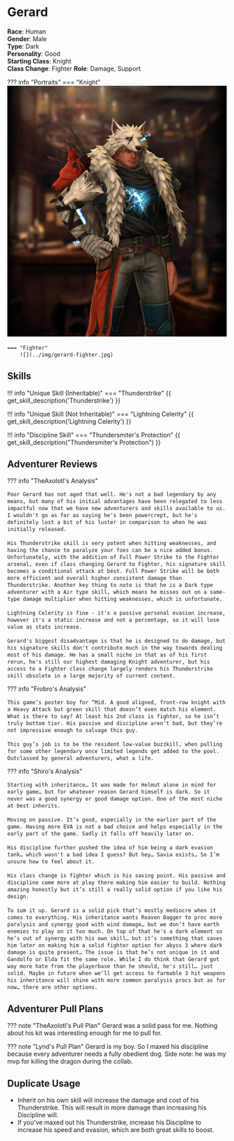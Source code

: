 # Gerard

**Race**: Human  
**Gender**: Male  
**Type**: Dark  
**Personality**: Good  
**Starting Class**: Knight  
**Class Change**: Fighter 
**Role**: Damage, Support

??? info "Portraits"
    === "Knight"
        ![](../img/gerard-knight.jpg)

    === "Fighter"
        ![](../img/gerard-fighter.jpg)

## Skills

!!! info "Unique Skill (Inheritable)"
    === "Thunderstrike"
        {{ get_skill_description('Thunderstrike') }}

!!! info "Unique Skill (Not Inheritable)"
    === "Lightning Celerity"
        {{ get_skill_description('Lightning Celerity') }}

!!! info "Discipline Skill"
    === "Thundersmiter's Protection"
        {{ get_skill_description("Thundersmiter's Protection") }}

## Adventurer Reviews

??? info "TheAxolotl's Analysis"

    Poor Gerard has not aged that well. He's not a bad legendary by any means, but many of his initial advantages have been relegated to less impactful now that we have new adventurers and skills available to us. I wouldn't go as far as saying he's been powercrept, but he's definitely lost a bit of his luster in comparison to when he was initially released.

    His Thunderstrike skill is very potent when hitting weaknesses, and having the chance to paralyze your foes can be a nice added bonus. Unfortunately, with the addition of Full Power Strike to the Fighter arsenal, even if class changing Gerard to Fighter, his signature skill becomes a conditional attack at best. Full Power Strike will be both more efficient and overall higher consistent damage than Thunderstrike. Another key thing to note is that he is a Dark type adventurer with a Air type skill, which means he misses out on a same-type damage multiplier when hitting weaknesses, which is unfortunate.

    Lightning Celerity is fine - it's a passive personal evasion increase, however it's a static increase and not a percentage, so it will lose value as stats increase.

    Gerard's biggest disadvantage is that he is designed to do damage, but his signature skills don't contribute much in the way towards dealing most of his damage. He has a small niche in that as of his first rerun, he's still our highest damaging Knight adventurer, but his access to a Fighter class change largely renders his Thunderstrike skill obsolete in a large majority of current content.

??? info "Frobro's Analysis"

    This game’s poster boy for “Mid. A good aligned, front-row knight with a Heavy Attack but green skill that doesn’t even match his element. What is there to say? At least his 2nd class is fighter, so he isn’t truly bottom tier. His passive and discipline aren’t bad, but they’re not impressive enough to salvage this guy.

    This guy’s job is to be the resident low-value buzzkill, when pulling for some other legendary once limited legends get added to the pool. Outclassed by general adventurers, what a life.

??? info "Shiro's Analysis"

    Starting with inheritance… It was made for Helmut alone in mind for early game… but for whatever reason Gerard himself is dark. So it never was a good synergy or good damage option. One of the most niche at best inherits.

    Moving on passive. It’s good, especially in the earlier part of the game. Having more EVA is not a bad choice and helps especially in the early part of the game. Sadly it falls off heavily later on.

    His discipline further pushed the idea of him being a dark evasion tank… which wasn't a bad idea I guess? But hey… Savia exists… So I’m unsure how to feel about it.

    His class change is fighter which is his saving point. His passive and discipline come more at play there making him easier to build. Nothing amazing honestly but it’s still a really solid option if you like his design.

    To sum it up. Gerard is a solid pick that’s mostly mediocre when it comes to everything. His inheritance wants Reaven Dagger to proc more paralysis and synergy good with wind damage… but we don’t have earth enemies to play on it too much. On top of that he's a dark element so he’s out of synergy with his own skill… but it’s something that saves him later on making him a solid fighter option for abyss 3 where dark damage is quite present… The issue is that he’s not unique in it and Gandolfo or Elda fit the same role. While I do think that Gerard got way more hate from the playerbase than he should, he's still… just solid. Maybe in future when we’ll get access to farmable 3 hit weapons his inheritance will shine with more common paralysis procs but as for now… there are other options.

## Adventurer Pull Plans

??? note "TheAxolotl's Pull Plan"
    Gerard was a solid pass for me. Nothing about his kit was interesting enough for me to pull for.

??? note "Lynd's Pull Plan"
    Gerard is my boy. So I maxed his discipline because every adventurer needs a fully obedient dog. Side note: he was my mvp for killing the dragon during the collab.
    
## Duplicate Usage

* Inherit on his own skill will increase the damage and cost of his Thunderstrike. This will result in more damage than increasing his Discipline will.
* If you've maxed out his Thunderstrike, increase his Discipline to increase his speed and evasion, which are both great skills to boost.
